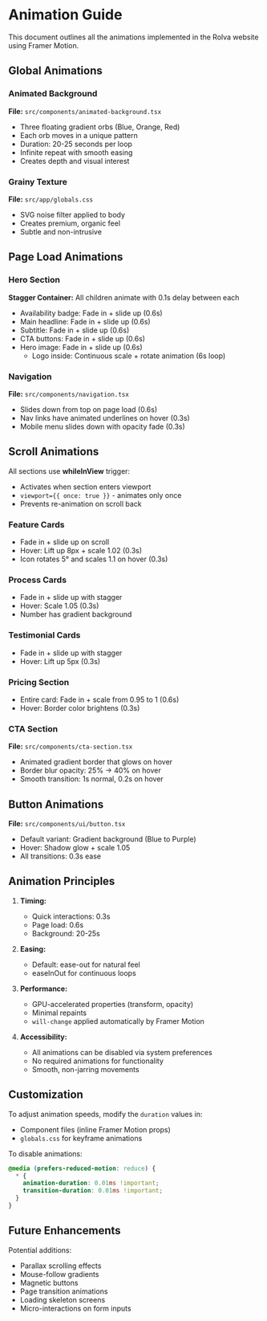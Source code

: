 # Animation Guide

This document outlines all the animations implemented in the Rolva website using Framer Motion.

## Global Animations

### Animated Background
**File:** `src/components/animated-background.tsx`
- Three floating gradient orbs (Blue, Orange, Red)
- Each orb moves in a unique pattern
- Duration: 20-25 seconds per loop
- Infinite repeat with smooth easing
- Creates depth and visual interest

### Grainy Texture
**File:** `src/app/globals.css`
- SVG noise filter applied to body
- Creates premium, organic feel
- Subtle and non-intrusive

## Page Load Animations

### Hero Section
**Stagger Container:** All children animate with 0.1s delay between each
- Availability badge: Fade in + slide up (0.6s)
- Main headline: Fade in + slide up (0.6s)
- Subtitle: Fade in + slide up (0.6s)
- CTA buttons: Fade in + slide up (0.6s)
- Hero image: Fade in + slide up (0.6s)
  - Logo inside: Continuous scale + rotate animation (6s loop)

### Navigation
**File:** `src/components/navigation.tsx`
- Slides down from top on page load (0.6s)
- Nav links have animated underlines on hover (0.3s)
- Mobile menu slides down with opacity fade (0.3s)

## Scroll Animations

All sections use **whileInView** trigger:
- Activates when section enters viewport
- `viewport={{ once: true }}` - animates only once
- Prevents re-animation on scroll back

### Feature Cards
- Fade in + slide up on scroll
- Hover: Lift up 8px + scale 1.02 (0.3s)
- Icon rotates 5° and scales 1.1 on hover (0.3s)

### Process Cards
- Fade in + slide up with stagger
- Hover: Scale 1.05 (0.3s)
- Number has gradient background

### Testimonial Cards
- Fade in + slide up with stagger
- Hover: Lift up 5px (0.3s)

### Pricing Section
- Entire card: Fade in + scale from 0.95 to 1 (0.6s)
- Hover: Border color brightens (0.3s)

### CTA Section
**File:** `src/components/cta-section.tsx`
- Animated gradient border that glows on hover
- Border blur opacity: 25% → 40% on hover
- Smooth transition: 1s normal, 0.2s on hover

## Button Animations

**File:** `src/components/ui/button.tsx`
- Default variant: Gradient background (Blue to Purple)
- Hover: Shadow glow + scale 1.05
- All transitions: 0.3s ease

## Animation Principles

1. **Timing:**
   - Quick interactions: 0.3s
   - Page load: 0.6s
   - Background: 20-25s

2. **Easing:**
   - Default: ease-out for natural feel
   - easeInOut for continuous loops

3. **Performance:**
   - GPU-accelerated properties (transform, opacity)
   - Minimal repaints
   - `will-change` applied automatically by Framer Motion

4. **Accessibility:**
   - All animations can be disabled via system preferences
   - No required animations for functionality
   - Smooth, non-jarring movements

## Customization

To adjust animation speeds, modify the `duration` values in:
- Component files (inline Framer Motion props)
- `globals.css` for keyframe animations

To disable animations:
```css
@media (prefers-reduced-motion: reduce) {
  * {
    animation-duration: 0.01ms !important;
    transition-duration: 0.01ms !important;
  }
}
```

## Future Enhancements

Potential additions:
- Parallax scrolling effects
- Mouse-follow gradients
- Magnetic buttons
- Page transition animations
- Loading skeleton screens
- Micro-interactions on form inputs

